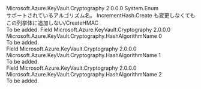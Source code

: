<Type Name="HashAlgorithmName" FullName="Microsoft.Azure.KeyVault.Cryptography.HashAlgorithmName">
  <TypeSignature Language="C#" Value="public enum HashAlgorithmName" />
  <TypeSignature Language="ILAsm" Value=".class public auto ansi sealed HashAlgorithmName extends System.Enum" />
  <TypeSignature Language="DocId" Value="T:Microsoft.Azure.KeyVault.Cryptography.HashAlgorithmName" />
  <TypeSignature Language="VB.NET" Value="Public Enum HashAlgorithmName" />
  <TypeSignature Language="F#" Value="type HashAlgorithmName = " />
  <AssemblyInfo>
    <AssemblyName>Microsoft.Azure.KeyVault.Cryptography</AssemblyName>
    <AssemblyVersion>2.0.0.0</AssemblyVersion>
  </AssemblyInfo>
  <Base>
    <BaseTypeName>System.Enum</BaseTypeName>
  </Base>
  <Docs>
    <summary>
            サポートされているアルゴリズム名。 IncrementHash.Create も変更しなくてもこの列挙体に追加しない/CreateHMAC
            </summary>
    <remarks>To be added.</remarks>
  </Docs>
  <Members>
    <Member MemberName="SHA256">
      <MemberSignature Language="C#" Value="SHA256" />
      <MemberSignature Language="ILAsm" Value=".field public static literal valuetype Microsoft.Azure.KeyVault.Cryptography.HashAlgorithmName SHA256 = int32(0)" />
      <MemberSignature Language="DocId" Value="F:Microsoft.Azure.KeyVault.Cryptography.HashAlgorithmName.SHA256" />
      <MemberSignature Language="VB.NET" Value="SHA256" />
      <MemberSignature Language="F#" Value="SHA256 = 0" Usage="Microsoft.Azure.KeyVault.Cryptography.HashAlgorithmName.SHA256" />
      <MemberType>Field</MemberType>
      <AssemblyInfo>
        <AssemblyName>Microsoft.Azure.KeyVault.Cryptography</AssemblyName>
        <AssemblyVersion>2.0.0.0</AssemblyVersion>
      </AssemblyInfo>
      <ReturnValue>
        <ReturnType>Microsoft.Azure.KeyVault.Cryptography.HashAlgorithmName</ReturnType>
      </ReturnValue>
      <MemberValue>0</MemberValue>
      <Docs>
        <summary>To be added.</summary>
      </Docs>
    </Member>
    <Member MemberName="SHA384">
      <MemberSignature Language="C#" Value="SHA384" />
      <MemberSignature Language="ILAsm" Value=".field public static literal valuetype Microsoft.Azure.KeyVault.Cryptography.HashAlgorithmName SHA384 = int32(1)" />
      <MemberSignature Language="DocId" Value="F:Microsoft.Azure.KeyVault.Cryptography.HashAlgorithmName.SHA384" />
      <MemberSignature Language="VB.NET" Value="SHA384" />
      <MemberSignature Language="F#" Value="SHA384 = 1" Usage="Microsoft.Azure.KeyVault.Cryptography.HashAlgorithmName.SHA384" />
      <MemberType>Field</MemberType>
      <AssemblyInfo>
        <AssemblyName>Microsoft.Azure.KeyVault.Cryptography</AssemblyName>
        <AssemblyVersion>2.0.0.0</AssemblyVersion>
      </AssemblyInfo>
      <ReturnValue>
        <ReturnType>Microsoft.Azure.KeyVault.Cryptography.HashAlgorithmName</ReturnType>
      </ReturnValue>
      <MemberValue>1</MemberValue>
      <Docs>
        <summary>To be added.</summary>
      </Docs>
    </Member>
    <Member MemberName="SHA512">
      <MemberSignature Language="C#" Value="SHA512" />
      <MemberSignature Language="ILAsm" Value=".field public static literal valuetype Microsoft.Azure.KeyVault.Cryptography.HashAlgorithmName SHA512 = int32(2)" />
      <MemberSignature Language="DocId" Value="F:Microsoft.Azure.KeyVault.Cryptography.HashAlgorithmName.SHA512" />
      <MemberSignature Language="VB.NET" Value="SHA512" />
      <MemberSignature Language="F#" Value="SHA512 = 2" Usage="Microsoft.Azure.KeyVault.Cryptography.HashAlgorithmName.SHA512" />
      <MemberType>Field</MemberType>
      <AssemblyInfo>
        <AssemblyName>Microsoft.Azure.KeyVault.Cryptography</AssemblyName>
        <AssemblyVersion>2.0.0.0</AssemblyVersion>
      </AssemblyInfo>
      <ReturnValue>
        <ReturnType>Microsoft.Azure.KeyVault.Cryptography.HashAlgorithmName</ReturnType>
      </ReturnValue>
      <MemberValue>2</MemberValue>
      <Docs>
        <summary>To be added.</summary>
      </Docs>
    </Member>
  </Members>
</Type>